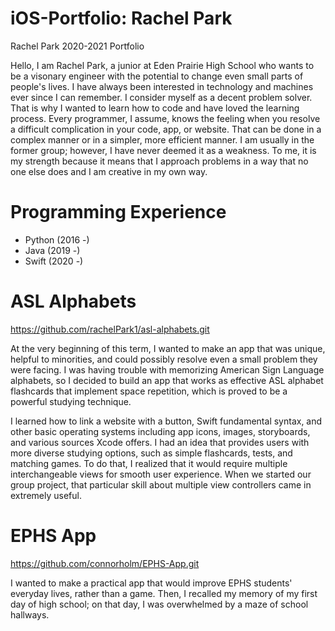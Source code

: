 # iOS-Portfolio: Rachel Park
Rachel Park 2020-2021 Portfolio

Hello, I am Rachel Park, a junior at Eden Prairie High School who wants to be a visonary engineer with the potential to change even small parts of people's lives. I have always been interested in technology and machines ever since I can remember. I consider myself as a decent problem solver. That is why I wanted to learn how to code and have loved the learning process. Every programmer, I assume, knows the feeling when you resolve a difficult complication in your code, app, or website. That can be done in a complex manner or in a simpler, more efficient manner. I am usually in the former group; however, I have never deemed it as a weakness. To me, it is my strength because it means that I approach problems in a way that no one else does and I am creative in my own way.

# Programming Experience
- Python (2016 -)
- Java (2019 -)
- Swift (2020 -)

# ASL Alphabets
https://github.com/rachelPark1/asl-alphabets.git

At the very beginning of this term, I wanted to make an app that was unique, helpful to minorities, and could possibly resolve even a small problem they were facing. I was having trouble with memorizing American Sign Language alphabets, so I decided to build an app that works as effective ASL alphabet flashcards that implement space repetition, which is proved to be a powerful studying technique.

I learned how to link a website with a button, Swift fundamental syntax, and other basic operating systems including app icons, images, storyboards, and various sources Xcode offers. I had an idea that provides users with more diverse studying options, such as simple flashcards, tests, and matching games. To do that, I realized that it would require multiple interchangeable views for smooth user experience. When we started our group project, that particular skill about multiple view controllers came in extremely useful.

# EPHS App
https://github.com/connorholm/EPHS-App.git

I wanted to make a practical app that would improve EPHS students' everyday lives, rather than a game. Then, I recalled my memory of my first day of high school; on that day, I was overwhelmed by a maze of school hallways.
